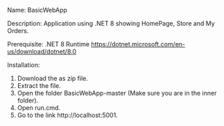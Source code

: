 Name: BasicWebApp

Description: Application using .NET 8 showing HomePage, Store and My Orders.

Prerequisite: 
.NET 8 Runtime <https://dotnet.microsoft.com/en-us/download/dotnet/8.0>

Installation:
1. Download the as zip file.
2. Extract the file.
3. Open the folder BasicWebApp-master (Make sure you are in the inner folder).
4. Open run.cmd.
5. Go to the link http://localhost:5001.
